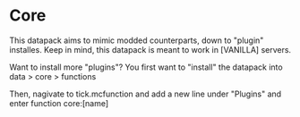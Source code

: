 # Core
This datapack aims to mimic modded counterparts, down to "plugin" installes. Keep in mind, this datapack is meant to work in [VANILLA] servers.

Want to install more "plugins"?
You first want to "install" the datapack into data > core > functions

Then, nagivate to tick.mcfunction and add a new line under "Plugins" and enter function core:[name]
